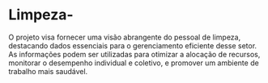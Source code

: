 # Limpeza-
O projeto visa fornecer uma visão abrangente do pessoal de limpeza, destacando dados essenciais para o gerenciamento eficiente desse setor. As informações podem ser utilizadas para otimizar a alocação de recursos, monitorar o desempenho individual e coletivo, e promover um ambiente de trabalho mais saudável.
